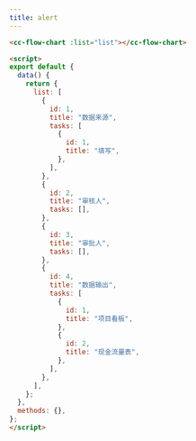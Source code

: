 ```yaml
---
title: alert
---
```


<cc-flow-chart :list="list"></cc-flow-chart>

<script>
export default {
  data() {
    return {
      list: [
        {
          id: 1,
          title: "数据来源",
          tasks: [
            {
              id: 1,
              title: "填写",
            },
          ],
        },
        {
          id: 2,
          title: "审核人",
          tasks: [],
        },
        {
          id: 3,
          title: "审批人",
          tasks: [],
        },
        {
          id: 4,
          title: "数据输出",
          tasks: [
            {
              id: 1,
              title: "项目看板",
            },
            {
              id: 2,
              title: "现金流量表",
            },
          ],
        },
      ],
    };
  },
  methods: {},
};
</script>

<style lang="scss">
  .cc-flow-chart {
      background: radial-gradient(rgba(221, 231, 238, 1) 15%, transparent 16%),
        radial-gradient(transparent 15%, transparent 16%), transparent;
      background-size: 10px 10px;
  }
</style>

``` html copy
<cc-flow-chart :list="list"></cc-flow-chart>

<script>
export default {
  data() {
    return {
      list: [
        {
          id: 1,
          title: "数据来源",
          tasks: [
            {
              id: 1,
              title: "填写",
            },
          ],
        },
        {
          id: 2,
          title: "审核人",
          tasks: [],
        },
        {
          id: 3,
          title: "审批人",
          tasks: [],
        },
        {
          id: 4,
          title: "数据输出",
          tasks: [
            {
              id: 1,
              title: "项目看板",
            },
            {
              id: 2,
              title: "现金流量表",
            },
          ],
        },
      ],
    };
  },
  methods: {},
};
</script>
```

